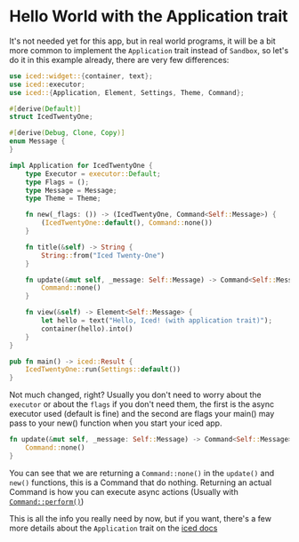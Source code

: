 # Hello World with the Application trait

It's not needed yet for this app, but in real world programs, it will be a bit more common to implement the `Application` trait instead of `Sandbox`, so let's do it in this example already, there are very few differences:
```rust
use iced::widget::{container, text};
use iced::executor;
use iced::{Application, Element, Settings, Theme, Command};

#[derive(Default)]
struct IcedTwentyOne;

#[derive(Debug, Clone, Copy)]
enum Message {
}

impl Application for IcedTwentyOne {
    type Executor = executor::Default;
    type Flags = ();
    type Message = Message;
    type Theme = Theme;

    fn new(_flags: ()) -> (IcedTwentyOne, Command<Self::Message>) {
        (IcedTwentyOne::default(), Command::none())
    }

    fn title(&self) -> String {
        String::from("Iced Twenty-One")
    }

    fn update(&mut self, _message: Self::Message) -> Command<Self::Message> {
        Command::none()
    }

    fn view(&self) -> Element<Self::Message> {
        let hello = text("Hello, Iced! (with application trait)");
        container(hello).into()
    }
}

pub fn main() -> iced::Result {
    IcedTwentyOne::run(Settings::default())
}
```

Not much changed, right? Usually you don't need to worry about the `executor` or about the `flags` if you don't need them, the first is the async executor used (default is fine) and the second are flags your main() may pass to your new() function when you start your iced app.
<br>

```rust
fn update(&mut self, _message: Self::Message) -> Command<Self::Message> {
    Command::none()
}
```

You can see that we are returning a `Command::none()` in the `update()` and `new()` functions, this is a Command that do nothing. Returning an actual Command is how you can execute async actions (Usually with [`Command::perform()`](https://docs.rs/iced/latest/iced/struct.Command.html#method.perform))

 This is all the info you really need by now, but if you want, there's a few more details about the `Application` trait on the [iced docs](https://docs.iced.rs/iced/application/trait.Application.html)
